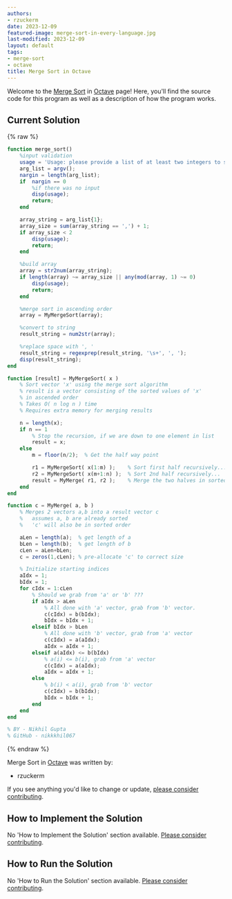```yaml
---
authors:
- rzuckerm
date: 2023-12-09
featured-image: merge-sort-in-every-language.jpg
last-modified: 2023-12-09
layout: default
tags:
- merge-sort
- octave
title: Merge Sort in Octave
---
```


Welcome to the [Merge Sort](https://sampleprograms.io/projects/merge-sort) in [Octave](https://sampleprograms.io/languages/octave) page! Here, you'll find the source code for this program as well as a description of how the program works.

## Current Solution

{% raw %}

```octave
function merge_sort()
    %input validation
    usage = 'Usage: please provide a list of at least two integers to sort in the format "1, 2, 3, 4, 5"';
    arg_list = argv();
    nargin = length(arg_list);
    if  nargin == 0
        %if there was no input
        disp(usage);
        return;
    end

    array_string = arg_list{1};
    array_size = sum(array_string == ',') + 1;
    if array_size < 2
        disp(usage);
        return;
    end

    %build array
    array = str2num(array_string);
    if length(array) ~= array_size || any(mod(array, 1) ~= 0)
        disp(usage);
        return;
    end

    %merge sort in ascending order
    array = MyMergeSort(array);

    %convert to string
    result_string = num2str(array);

    %replace space with ', '
    result_string = regexprep(result_string, '\s+', ', ');
    disp(result_string);
end

function [result] = MyMergeSort( x )
    % Sort vector 'x' using the merge sort algorithm
    % result is a vector consisting of the sorted values of 'x' 
    % in ascended order
    % Takes O( n log n ) time
    % Requires extra memory for merging results

    n = length(x);
    if n == 1
        % Stop the recursion, if we are down to one element in list
        result = x;
    else
        m = floor(n/2);  % Get the half way point

        r1 = MyMergeSort( x(1:m) );    % Sort first half recursively...
        r2 = MyMergeSort( x(m+1:n) );  % Sort 2nd half recursively...
        result = MyMerge( r1, r2 );    % Merge the two halves in sorted order
    end
end

function c = MyMerge( a, b )
    % Merges 2 vectors a,b into a result vector c 
    %   assumes a, b are already sorted
    %   'c' will also be in sorted order

    aLen = length(a);  % get length of a
    bLen = length(b);  % get length of b
    cLen = aLen+bLen;
    c = zeros(1,cLen); % pre-allocate 'c' to correct size

    % Initialize starting indices
    aIdx = 1;
    bIdx = 1;
    for cIdx = 1:cLen
        % Should we grab from 'a' or 'b' ???
        if aIdx > aLen
            % All done with 'a' vector, grab from 'b' vector.
            c(cIdx) = b(bIdx); 
            bIdx = bIdx + 1;
        elseif bIdx > bLen
            % All done with 'b' vector, grab from 'a' vector
            c(cIdx) = a(aIdx); 
            aIdx = aIdx + 1;
        elseif a(aIdx) <= b(bIdx)
            % a(i) <= b(i), grab from 'a' vector
            c(cIdx) = a(aIdx); 
            aIdx = aIdx + 1;
        else
            % b(i) < a(i), grab from 'b' vector
            c(cIdx) = b(bIdx); 
            bIdx = bIdx + 1;
        end
    end
end

% BY - Nikhil Gupta
% GitHub - nikkkhil067

```

{% endraw %}

Merge Sort in [Octave](https://sampleprograms.io/languages/octave) was written by:

- rzuckerm

If you see anything you'd like to change or update, [please consider contributing](https://github.com/TheRenegadeCoder/sample-programs).

## How to Implement the Solution

No 'How to Implement the Solution' section available. [Please consider contributing](https://github.com/TheRenegadeCoder/sample-programs-website).

## How to Run the Solution

No 'How to Run the Solution' section available. [Please consider contributing](https://github.com/TheRenegadeCoder/sample-programs-website).